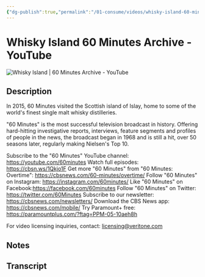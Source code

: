 ```yaml
---
{"dg-publish":true,"permalink":"/01-consume/videos/whisky-island-60-minutes-archive-you-tube/","title":"Whisky Island | 60 Minutes Archive - YouTube"}
---
```


# Whisky Island  60 Minutes Archive - YouTube

![Whisky Island | 60 Minutes Archive - YouTube](https://www.youtube.com/watch?v=LhDhy6oCz_4?list=WL)

## Description

In 2015, 60 Minutes visited the Scottish island of Islay, home to some of the world's finest single malt whisky distilleries.

"60 Minutes" is the most successful television broadcast in history. Offering hard-hitting investigative reports, interviews, feature segments and profiles of people in the news, the broadcast began in 1968 and is still a hit, over 50 seasons later, regularly making Nielsen's Top 10.

Subscribe to the "60 Minutes" YouTube channel: https://youtube.com/60minutes
Watch full episodes: https://cbsn.ws/1Qkjo1F
Get more "60 Minutes" from "60 Minutes: Overtime": https://cbsnews.com/60-minutes/overtime/
Follow "60 Minutes" on Instagram: https://instagram.com/60minutes/
Like "60 Minutes" on Facebook:https://facebook.com/60minutes
Follow "60 Minutes" on Twitter: https://twitter.com/60Minutes
Subscribe to our newsletter: https://cbsnews.com/newsletters/
Download the CBS News app: https://cbsnews.com/mobile/
Try Paramount+ free: https://paramountplus.com/?ftag=PPM-05-10aeh8h

For video licensing inquiries, contact: licensing@veritone.com

## Notes

## Transcript

